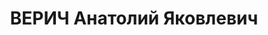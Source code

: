 ---
title: ВЕРИЧ Анатолий Яковлевич
description: 'Род. в 1906. Инженер-строитель Орских новостроек (в 1935-1936 гг.)

  Приговор: ВК ВС СССР, 04.02.1938 – ВМН.

  Реабилитирован 03.08.1957'
---